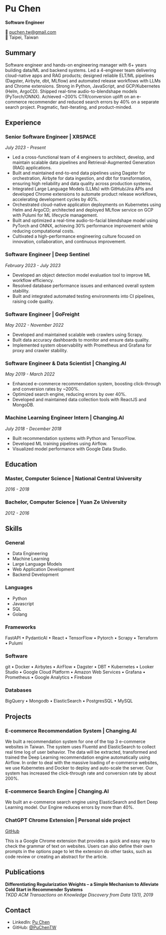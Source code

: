 # Pu Chen

**Software Engineer**

📧 puchen.tw@gmail.com  
📍 Taipei, Taiwan

## Summary

Software engineer and hands-on engineering manager with 6+ years building data/ML and backend systems. Led a 4-engineer team delivering cloud-native apps and RAG products; designed reliable ELT/ML pipelines (Dagster, Airbyte, dbt, MLflow) and automated release workflows with LLMs and Chrome extensions. Strong in Python, JavaScript, and GCP/Kubernetes (Helm, ArgoCD). Shipped real-time audio-to-blendshape models (PyTorch/ONNX). Achieved ~200% CTR/conversion uplift on an e-commerce recommender and reduced search errors by 40% on a separate search project. Pragmatic, fast-iterating, and product-minded.

## Experience

### Senior Software Engineer | XRSPACE
*July 2023 - Present*

- Led a cross-functional team of 4 engineers to architect, develop, and maintain scalable data pipelines and Retrieval-Augmented Generation (RAG) applications.
- Built and maintained end-to-end data pipelines using Dagster for orchestration, Airbyte for data ingestion, and dbt for transformation, ensuring high reliability and data quality across production systems.
- Integrated Large Language Models (LLMs) with GitHub/Jira APIs and developed Chrome extensions to automate product release workflows, accelerating development cycles by 40%.
- Orchestrated cloud-native application deployments on Kubernetes using Helm and ArgoCD; architected and deployed MLflow service on GCP with Pulumi for ML lifecycle management.
- Built and optimized a real-time audio-to-facial blendshape model using PyTorch and ONNX, achieving 30% performance improvement while reducing computational costs.
- Cultivated a high-performance engineering culture focused on innovation, collaboration, and continuous improvement.

### Software Engineer | Deep Sentinel
*February 2023 - July 2023*

- Developed an object detection model evaluation tool to improve ML workflow efficiency.
- Resolved database performance issues and enhanced overall system stability.
- Built and integrated automated testing environments into CI pipelines, raising code quality.

### Software Engineer | GoFreight
*May 2022 - November 2022*

- Developed and maintained scalable web crawlers using Scrapy.
- Built data accuracy dashboards to monitor and ensure data quality.
- Implemented system observability with Prometheus and Grafana for proxy and crawler stability.

### Software Engineer & Data Scientist | Changing.AI
*May 2019 - March 2022*

- Enhanced e-commerce recommendation system, boosting click-through and conversion rates by ~200%.
- Optimized search engine, reducing errors by over 40%.
- Developed and maintained data collection tools with ReactJS and MongoDB.

### Machine Learning Engineer Intern | Changing.AI
*July 2018 - December 2018*

- Built recommendation systems with Python and TensorFlow.
- Developed ML training pipelines using Airflow.
- Visualized model performance with Google Data Studio.

## Education

### Master, Computer Science | National Central University
*2016 - 2018*

### Bachelor, Computer Science | Yuan Ze University
*2012 - 2016*

## Skills

### General
- Data Engineering
- Machine Learning
- Large Language Models
- Web Application Development
- Backend Development

### Languages
- Python
- Javascript
- SQL
- Golang

### Frameworks
FastAPI • PydanticAI • React • TensorFlow • Pytorch • Scrapy • Terraform • Pulumi

### Software
git • Docker • Airbytes • AirFlow • Dagster • DBT • Kubernetes • Looker Studio • Google Cloud Platform • Amazon Web Services • Grafana • Prometheus • Google Analytics • Firebase

### Databases
BigQuery • Mongodb • ElasticSearch • PostgresSQL • MySQL

## Projects

### E-commerce Recommendation System | Changing.AI
We built a recommendation system for one of the top 3 e-commerce websites in Taiwan. The system uses Fluentd and ElasticSearch to collect real time log of user behavior. The data will be extracted, transformed and trained the Deep Learning recommendation engine automatically using Airflow. In order to deal with the massive loading of e-commerce websites, we use Kubernetes and Docker to deploy and auto-scale the server. Our system has increased the click-through rate and conversion rate by about 200%.

### E-commerce Search Engine | Changing.AI
We built an e-commerce search engine using ElasticSearch and Bert Deep Learning model. Our Engine reduces errors by more than 40%.

### ChatGPT Chrome Extension | Personal side project
[GitHub](https://github.com/PuChenTW/gpt-extension)

This is a Google Chrome extension that provides a quick and easy way to check the grammar of text on websites. Users can also define their own prompts in the options page to let the extension do other tasks, such as code review or creating an abstract for the article.

## Publications

**Differentiating Regularization Weights – a Simple Mechanism to Alleviate Cold Start in Recommender Systems**  
*TKDD ACM Transactions on Knowledge Discovery from Data 13(1), 2019*

## Contact

- LinkedIn: [Pu Chen](https://www.linkedin.com/in/%E7%92%9E-%E9%99%B3-ba2a8a15a/)
- GitHub: [@PuChenTW](https://github.com/PuChenTW)